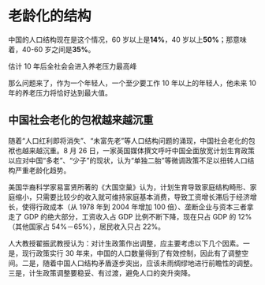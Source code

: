 # 老龄化的结构

中国的人口结构现在是这个情况，60 岁以上是**14%**，40 岁以上**50%**；那意味着，40-60 岁之间是**35%**。

估计 10 年后全社会会进入养老压力最高峰

那么问题来了，作为一个年轻人，一个至少要工作 10 年以上的年轻人，他未来 10 年的养老压力将恰好达到最大值。

## 中国社会老化的包袱越来越沉重

随着“人口红利即将消失”、“未富先老”等人口结构问题的涌现，中国社会老化的包袱也越来越沉重。8 月 26 日，一家英国媒体撰文呼吁中国全面放宽计划生育政策以应对中国“多老”、“少子”的现状，认为“单独二胎”等微调政策不足以扭转人口结构严重老龄化趋势。

美国华裔科学家易富贤所著的《大国空巢》认为，计划生育导致家庭结构畸形、家庭缩小，只需要比较少的收入就可维持家庭基本消费，导致工资增长滞后于经济增长，使得行政成本（从 1978 年到 2004 年增加 100 倍）、垄断企业与资本三者拿走了 GDP 的绝大部分，工资收入占 GDP 比例不断下降，现在只占 GDP 的 12%（其他国家占 54%－65%），居民收入只占 22%。

人大教授翟振武教授认为：对计生政策作出调整，应主要考虑以下几个因素。一是，现行政策实行 30 年来，中国的人口数量得到了有效控制，因此有了调整空间。二是，随着中国人口结构矛盾逐步突出，应该未雨绸缪地进行前瞻性的调整。三是，计生政策调整要稳妥、有过渡，避免人口的突升突降。
